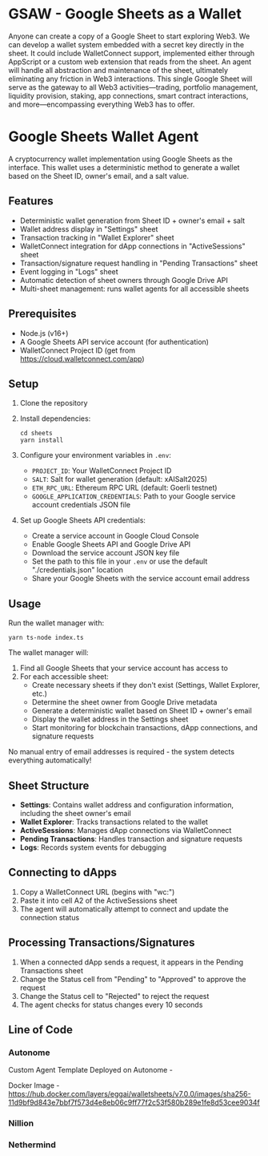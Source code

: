 # GSAW - Google Sheets as a Wallet

Anyone can create a copy of a Google Sheet to start exploring Web3. We can develop a wallet system embedded with a secret key directly in the sheet. It could include WalletConnect support, implemented either through AppScript or a custom web extension that reads from the sheet. An agent will handle all abstraction and maintenance of the sheet, ultimately eliminating any friction in Web3 interactions. This single Google Sheet will serve as the gateway to all Web3 activities—trading, portfolio management, liquidity provision, staking, app connections, smart contract interactions, and more—encompassing everything Web3 has to offer.

# Google Sheets Wallet Agent

A cryptocurrency wallet implementation using Google Sheets as the interface. This wallet uses a deterministic method to generate a wallet based on the Sheet ID, owner's email, and a salt value.

## Features

- Deterministic wallet generation from Sheet ID + owner's email + salt
- Wallet address display in "Settings" sheet
- Transaction tracking in "Wallet Explorer" sheet
- WalletConnect integration for dApp connections in "ActiveSessions" sheet
- Transaction/signature request handling in "Pending Transactions" sheet
- Event logging in "Logs" sheet
- Automatic detection of sheet owners through Google Drive API
- Multi-sheet management: runs wallet agents for all accessible sheets

## Prerequisites

- Node.js (v16+)
- A Google Sheets API service account (for authentication)
- WalletConnect Project ID (get from https://cloud.walletconnect.com/app)

## Setup

1. Clone the repository
2. Install dependencies:
   ```
   cd sheets
   yarn install
   ```
3. Configure your environment variables in `.env`:
   - `PROJECT_ID`: Your WalletConnect Project ID
   - `SALT`: Salt for wallet generation (default: xAISalt2025)
   - `ETH_RPC_URL`: Ethereum RPC URL (default: Goerli testnet)
   - `GOOGLE_APPLICATION_CREDENTIALS`: Path to your Google service account credentials JSON file

4. Set up Google Sheets API credentials:
   - Create a service account in Google Cloud Console
   - Enable Google Sheets API and Google Drive API
   - Download the service account JSON key file
   - Set the path to this file in your `.env` or use the default "./credentials.json" location
   - Share your Google Sheets with the service account email address

## Usage

Run the wallet manager with:

```
yarn ts-node index.ts
```

The wallet manager will:
1. Find all Google Sheets that your service account has access to
2. For each accessible sheet:
   - Create necessary sheets if they don't exist (Settings, Wallet Explorer, etc.)
   - Determine the sheet owner from Google Drive metadata
   - Generate a deterministic wallet based on Sheet ID + owner's email
   - Display the wallet address in the Settings sheet
   - Start monitoring for blockchain transactions, dApp connections, and signature requests

No manual entry of email addresses is required - the system detects everything automatically!

## Sheet Structure

- **Settings**: Contains wallet address and configuration information, including the sheet owner's email
- **Wallet Explorer**: Tracks transactions related to the wallet
- **ActiveSessions**: Manages dApp connections via WalletConnect
- **Pending Transactions**: Handles transaction and signature requests
- **Logs**: Records system events for debugging

## Connecting to dApps

1. Copy a WalletConnect URL (begins with "wc:")
2. Paste it into cell A2 of the ActiveSessions sheet
3. The agent will automatically attempt to connect and update the connection status

## Processing Transactions/Signatures

1. When a connected dApp sends a request, it appears in the Pending Transactions sheet
2. Change the Status cell from "Pending" to "Approved" to approve the request
3. Change the Status cell to "Rejected" to reject the request
4. The agent checks for status changes every 10 seconds

## Line of Code

### Autonome

Custom Agent Template Deployed on Autonome - 

Docker Image - https://hub.docker.com/layers/eggai/walletsheets/v7.0.0/images/sha256-11d9bf9d843e7bbf7f573d4e8eb06c9ff77f2c53f580b289e1fe8d53cee9034f

### Nillion


### Nethermind



